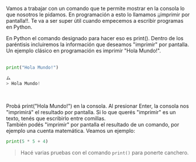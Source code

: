 Vamos a trabajar con un comando que te permite mostrar en la consola lo que nosotros le pidamos. En programación a esto lo llamamos ¡¡imprimir por pantalla!!. Te va a ser super útil cuando empecemos a escribir programas en Python.<br>

En Python el comando designado para hacer eso es print(). Dentro de los paréntisis incluiremos la información que deseamos "imprimir" por pantalla. 
Un ejemplo clásico en programación es imprimir "Hola Mundo!".<br>
<br>

``` python
print("Hola Mundo!")
```

``` python
ム
> Hola Mundo!
```
<br>

Probá print("Hola Mundo!") en la consola. Al presionar Enter, la consola nos "imprimirá" el resultado por pantalla. Si lo que querés "imprimir" es un texto, tenés que escribirlo entre comillas.<br>
También podés "imprimir" por pantalla el resultado de un comando, por ejemplo una cuenta matemática.
Veamos un ejemplo:
<br>

``` python
print(5 * 5 + 4)
```
> Hacé varias pruebas con el comando `print()` para ponerte canchero.